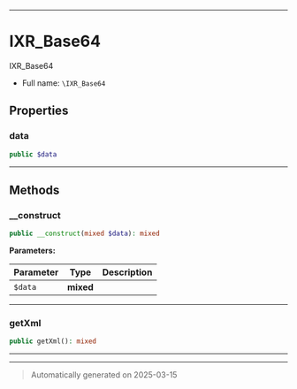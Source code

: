 ***

# IXR_Base64

IXR_Base64



* Full name: `\IXR_Base64`



## Properties


### data



```php
public $data
```






***

## Methods


### __construct



```php
public __construct(mixed $data): mixed
```








**Parameters:**

| Parameter | Type | Description |
|-----------|------|-------------|
| `$data` | **mixed** |  |





***

### getXml



```php
public getXml(): mixed
```












***


***
> Automatically generated on 2025-03-15
